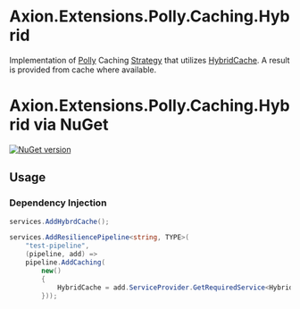 ﻿# Axion.Extensions.Polly.Caching.Hybrid

Implementation of [Polly](https://github.com/App-vNext/Polly) Caching [Strategy](https://www.pollydocs.org/strategies/index) that utilizes [HybridCache](https://learn.microsoft.com/en-us/aspnet/core/performance/caching/hybrid).
A result is provided from cache where available.

# Axion.Extensions.Polly.Caching.Hybrid via NuGet 

[![NuGet version](https://badge.fury.io/nu/Axion.Extensions.Polly.Caching.Hybrid.svg)](https://badge.fury.io/nu/Axion.Extensions.Polly.Caching.Hybrid) 

## Usage
### Dependency Injection
```csharp
services.AddHybrdCache();

services.AddResiliencePipeline<string, TYPE>(
    "test-pipeline",
    (pipeline, add) =>
    pipeline.AddCaching(
        new()
        {
            HybridCache = add.ServiceProvider.GetRequiredService<HybridCache>(),
        }));
```
